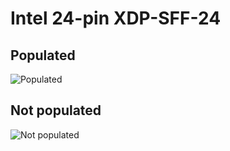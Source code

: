 # Intel 24-pin XDP-SFF-24
## Populated
![Populated](https://github.com/Necrosys/x86-JTAG-Information/blob/master/Connector/XDP/XDP-SFF-24_P.jpg)
## Not populated
![Not populated](https://github.com/Necrosys/x86-JTAG-Information/blob/master/Connector/XDP/XDP-SFF-24_NP.jpg)